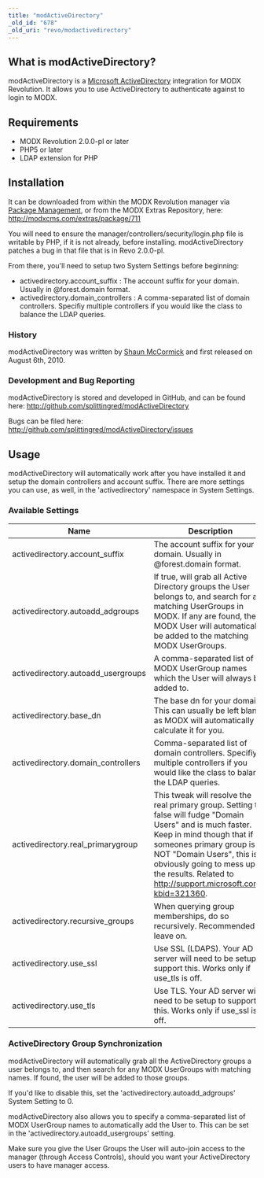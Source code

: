 ```yaml
---
title: "modActiveDirectory"
_old_id: "678"
_old_uri: "revo/modactivedirectory"
---
```


## What is modActiveDirectory?

modActiveDirectory is a [Microsoft ActiveDirectory](http://en.wikipedia.org/wiki/Active_Directory) integration for MODX Revolution. It allows you to use ActiveDirectory to authenticate against to login to MODX.

## Requirements

- MODX Revolution 2.0.0-pl or later
- PHP5 or later
- LDAP extension for PHP

## Installation

It can be downloaded from within the MODX Revolution manager via [Package Management](developing-in-modx/advanced-development/package-management "Package Management"), or from the MODX Extras Repository, here: <http://modxcms.com/extras/package/711>

You will need to ensure the manager/controllers/security/login.php file is writable by PHP, if it is not already, before installing. modActiveDirectory patches a bug in that file that is in Revo 2.0.0-pl.

From there, you'll need to setup two System Settings before beginning:

- activedirectory.account\_suffix : The account suffix for your domain. Usually in @forest.domain format.
- activedirectory.domain\_controllers : A comma-separated list of domain controllers. Specifiy multiple controllers if you would like the class to balance the LDAP queries.

### History

modActiveDirectory was written by [Shaun McCormick](https://github.com/splittingred) and first released on August 6th, 2010.

### Development and Bug Reporting

modActiveDirectory is stored and developed in GitHub, and can be found here: <http://github.com/splittingred/modActiveDirectory>

Bugs can be filed here: <http://github.com/splittingred/modActiveDirectory/issues>

## Usage

modActiveDirectory will automatically work after you have installed it and setup the domain controllers and account suffix. There are more settings you can use, as well, in the 'activedirectory' namespace in System Settings.

### Available Settings

| Name                                | Description                                                                                                                                                                                                                                                                                      | Default       |
| ----------------------------------- | ------------------------------------------------------------------------------------------------------------------------------------------------------------------------------------------------------------------------------------------------------------------------------------------------ | ------------- |
| activedirectory.account\_suffix     | The account suffix for your domain. Usually in @forest.domain format.                                                                                                                                                                                                                            | @forest.local |
| activedirectory.autoadd\_adgroups   | If true, will grab all Active Directory groups the User belongs to, and search for any matching UserGroups in MODX. If any are found, the MODX User will automatically be added to the matching MODX UserGroups.                                                                                 | 1             |
| activedirectory.autoadd\_usergroups | A comma-separated list of MODX UserGroup names which the User will always be added to.                                                                                                                                                                                                           |               |
| activedirectory.base\_dn            | The base dn for your domain. This can usually be left blank, as MODX will automatically calculate it for you.                                                                                                                                                                                    |               |
| activedirectory.domain\_controllers | Comma-separated list of domain controllers. Specifiy multiple controllers if you would like the class to balance the LDAP queries.                                                                                                                                                               | 127.0.0.1     |
| activedirectory.real\_primarygroup  | This tweak will resolve the real primary group. Setting to false will fudge "Domain Users" and is much faster. Keep in mind though that if someones primary group is NOT "Domain Users", this is obviously going to mess up the results. Related to <http://support.microsoft.com/?kbid=321360>. | 1             |
| activedirectory.recursive\_groups   | When querying group memberships, do so recursively. Recommended to leave on.                                                                                                                                                                                                                     | 1             |
| activedirectory.use\_ssl            | Use SSL (LDAPS). Your AD server will need to be setup to support this. Works only if use\_tls is off.                                                                                                                                                                                            | 0             |
| activedirectory.use\_tls            | Use TLS. Your AD server will need to be setup to support this. Works only if use\_ssl is off.                                                                                                                                                                                                    | 0             |

### ActiveDirectory Group Synchronization

modActiveDirectory will automatically grab all the ActiveDirectory groups a user belongs to, and then search for any MODX UserGroups with matching names. If found, the user will be added to those groups.

If you'd like to disable this, set the 'activedirectory.autoadd\_adgroups' System Setting to 0.

modActiveDirectory also allows you to specify a comma-separated list of MODX UserGroup names to automatically add the User to. This can be set in the 'activedirectory.autoadd\_usergroups' setting.

Make sure you give the User Groups the User will auto-join access to the manager (through Access Controls), should you want your ActiveDirectory users to have manager access.

